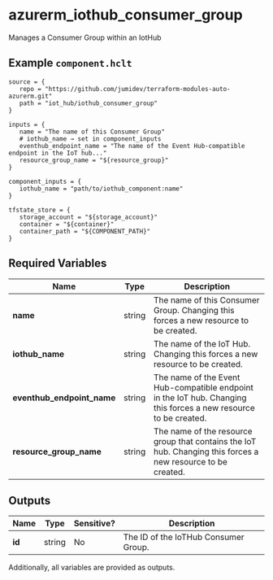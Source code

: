 # azurerm_iothub_consumer_group

Manages a Consumer Group within an IotHub

## Example `component.hclt`

```hcl
source = {
   repo = "https://github.com/jumidev/terraform-modules-auto-azurerm.git"   
   path = "iot_hub/iothub_consumer_group"   
}

inputs = {
   name = "The name of this Consumer Group"   
   # iothub_name → set in component_inputs
   eventhub_endpoint_name = "The name of the Event Hub-compatible endpoint in the IoT hub..."   
   resource_group_name = "${resource_group}"   
}

component_inputs = {
   iothub_name = "path/to/iothub_component:name"   
}

tfstate_store = {
   storage_account = "${storage_account}"   
   container = "${container}"   
   container_path = "${COMPONENT_PATH}"   
}

```

## Required Variables

| Name | Type |  Description |
| ---- | --------- |  ----------- |
| **name** | string |  The name of this Consumer Group. Changing this forces a new resource to be created. | 
| **iothub_name** | string |  The name of the IoT Hub. Changing this forces a new resource to be created. | 
| **eventhub_endpoint_name** | string |  The name of the Event Hub-compatible endpoint in the IoT hub. Changing this forces a new resource to be created. | 
| **resource_group_name** | string |  The name of the resource group that contains the IoT hub. Changing this forces a new resource to be created. | 



## Outputs

| Name | Type | Sensitive? | Description |
| ---- | ---- | --------- | --------- |
| **id** | string | No  | The ID of the IoTHub Consumer Group. | 

Additionally, all variables are provided as outputs.
